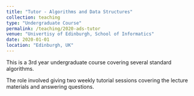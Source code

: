 ```yaml
---
title: "Tutor - Algorithms and Data Structures"
collection: teaching
type: "Undergraduate Course"
permalink: /teaching/2020-ads-tutor
venue: "Univertisy of Edinburgh, School of Informatics"
date: 2020-01-01
location: "Edinburgh, UK"
---
```


This is a 3rd year undergraduate course covering several standard algorithms.

The role involved giving two weekly tutorial sessions covering the lecture materials and answering questions.
